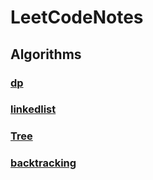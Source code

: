 # LeetCodeNotes

## Algorithms

### [dp](/notes/dp.md)
### [linkedlist](/notes/linkedlist.md)
### [Tree](/notes/tree.md)
### [backtracking](/notes/backtracking.md)
